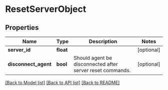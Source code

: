 # ResetServerObject

## Properties
Name | Type | Description | Notes
------------ | ------------- | ------------- | -------------
**server_id** | **float** |  | [optional] 
**disconnect_agent** | **bool** | Should agent be disconnected after server reset commands. | [optional] 

[[Back to Model list]](../README.md#documentation-for-models) [[Back to API list]](../README.md#documentation-for-api-endpoints) [[Back to README]](../README.md)

